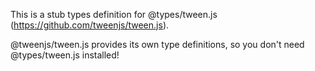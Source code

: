 This is a stub types definition for @types/tween.js (https://github.com/tweenjs/tween.js).

@tweenjs/tween.js provides its own type definitions, so you don't need @types/tween.js installed!